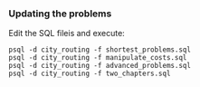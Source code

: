 ### Updating the problems

Edit the SQL fileis and execute:

```
psql -d city_routing -f shortest_problems.sql 
psql -d city_routing -f manipulate_costs.sql 
psql -d city_routing -f advanced_problems.sql 
psql -d city_routing -f two_chapters.sql 
```
